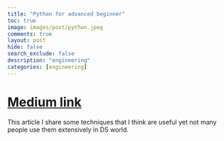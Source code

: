 ```yaml
---
title: "Python for advanced beginner"
toc: true
image: images/post/python.jpeg
comments: true
layout: post
hide: false
search_exclude: false
description: "engineering"
categories: [engineering]
---
```

# [Medium link](https://medium.com/@geoffreyhung/python-for-advanced-beginners-cd39b42ef10)

This article I share some techniques that I think are useful yet not many people use them extensively in DS world.
